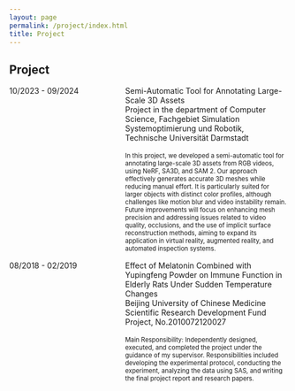 ```yaml
---
layout: page
permalink: /project/index.html
title: Project
---
```


## Project

<dl>
  <dt style="width: 200px; float: left;">10/2023 - 09/2024</dt>
  <dd style="margin-left: 210px; margin-bottom: 15px;">
   Semi-Automatic Tool for Annotating Large-Scale 3D Assets<br>
   Project in the department of Computer Science, Fachgebiet Simulation Systemoptimierung und Robotik, Technische Universität Darmstadt
   <br><br>
   <span style="font-size: 0.8em;">In this project, we developed a semi-automatic tool for annotating large-scale 3D assets from RGB videos, using NeRF, SA3D, and SAM 2. Our approach effectively generates accurate 3D meshes while reducing manual effort. It is particularly suited for larger objects with distinct color profiles, although challenges like motion blur and video instability remain. Future improvements will focus on enhancing mesh precision and addressing issues related to video quality, occlusions, and the use of implicit surface reconstruction methods, aiming to expand its application in virtual reality, augmented reality, and automated inspection systems. </span>
  </dd>

  <dt style="width: 200px; float: left;">08/2018 - 02/2019</dt>
  <dd style="margin-left: 210px; margin-bottom: 15px;">
   Effect of Melatonin Combined with Yupingfeng Powder on Immune Function in Elderly Rats Under Sudden Temperature Changes<br>
   Beijing University of Chinese Medicine Scientific Research Development Fund Project, No.2010072120027
   <br><br>
   <span style="font-size: 0.8em;">Main Responsibility: Independently designed, executed, and completed the project under the guidance of my supervisor. Responsibilities included developing the experimental protocol, conducting the experiment, analyzing the data using SAS, and writing the final project report and research papers.</span>
  </dd>
</dl>


